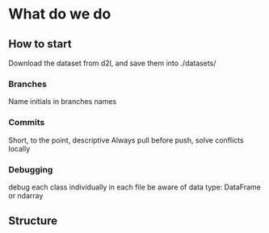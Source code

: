 # What do we do

## How to start
Download the dataset from d2l, and save them into ./datasets/

### Branches
Name initials in branches names
### Commits
Short, to the point, descriptive
Always pull before push, solve conflicts locally
### Debugging
debug each class individually in each file
be aware of data type: DataFrame or ndarray

## Structure
